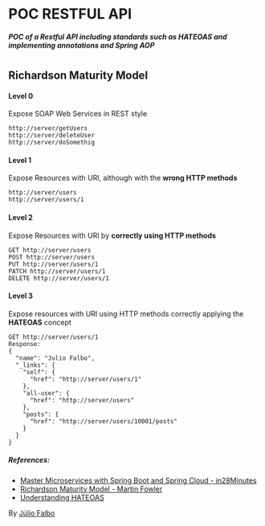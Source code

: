 # POC RESTFUL API

##### POC of a Restful API including standards such as HATEOAS and implementing annotations and Spring AOP

#

## Richardson Maturity Model

#### Level 0
Expose SOAP Web Services in REST style
    
    http://server/getUsers
    http://server/deleteUser
    http://server/doSomethig
    
#### Level 1
Expose Resources with URI, although with the **wrong HTTP methods**
    
    http://server/users
    http://server/users/1
    
#### Level 2
Expose Resources with URI by **correctly using HTTP methods**
    
    GET http://server/users
    POST http://server/users
    PUT http://server/users/1
    PATCH http://server/users/1
    DELETE http://server/users/1
    
#### Level 3
Expose resources with URI using HTTP methods correctly applying the **HATEOAS** concept
    
    GET http://server/users/1
    Response:
    {
      "name": "Julio Falbo",
      "_links": {
        "self": {
          "href": "http://server/users/1"
        },
        "all-user": {
          "href": "http://server/users"
        },
        "posts": {
          "href": "http://server/users/10001/posts"
        }
      }
    }
   
    

    
##### References:
 - [Master Microservices with Spring Boot and Spring Cloud - in28Minutes](https://www.udemy.com/microservices-with-spring-boot-and-spring-cloud/)
 - [Richardson Maturity Model - Martin Fowler](https://martinfowler.com/articles/richardsonMaturityModel.html)
 - [Understanding HATEOAS](https://spring.io/understanding/HATEOAS)


By [Júlio Falbo](http://juliofalbo.tech)